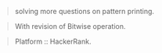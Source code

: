 >solving more questions on pattern printing.

>With revision of Bitwise operation.

>Platform :: HackerRank.

